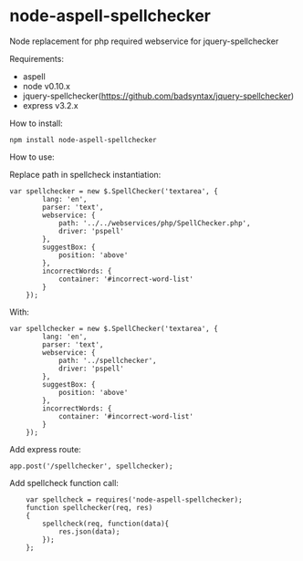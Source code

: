 node-aspell-spellchecker
========================

Node replacement for php required webservice for jquery-spellchecker

Requirements:

* aspell
* node v0.10.x
* jquery-spellchecker(https://github.com/badsyntax/jquery-spellchecker)
* express v3.2.x

How to install:

    npm install node-aspell-spellchecker

How to use:

Replace path in spellcheck instantiation:

    var spellchecker = new $.SpellChecker('textarea', {
			lang: 'en',
			parser: 'text',
			webservice: {
				path: '../../webservices/php/SpellChecker.php',
				driver: 'pspell'
			},
			suggestBox: {
				position: 'above'
			},
			incorrectWords: {
				container: '#incorrect-word-list'
			}
		});

With:

    var spellchecker = new $.SpellChecker('textarea', {
			lang: 'en',
			parser: 'text',
			webservice: {
				path: '../spellchecker',
				driver: 'pspell'
			},
			suggestBox: {
				position: 'above'
			},
			incorrectWords: {
				container: '#incorrect-word-list'
			}
		});

Add express route:

    app.post('/spellchecker', spellchecker);

Add spellcheck function call:

		var spellcheck = requires('node-aspell-spellchecker);
		function spellchecker(req, res)
		{
			spellcheck(req, function(data){
				res.json(data);
			});
		};
